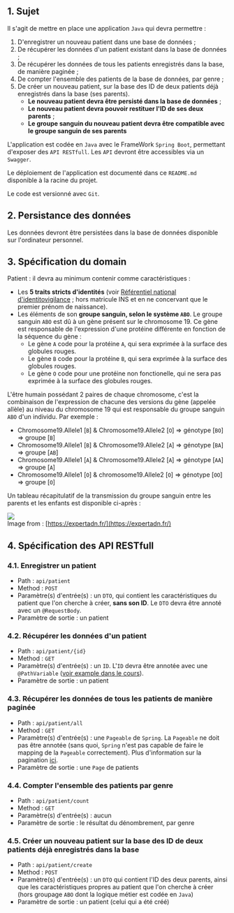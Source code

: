 ## 1. Sujet

Il s'agit de mettre en place une application `Java` qui devra permettre :
1. D'enregistrer un nouveau patient dans une base de données ;
2. De récupérer les données d'un patient existant dans la base de données ;
3. De récupérer les données de tous les patients enregistrés dans la base, de manière paginée ;
4. De compter l'ensemble des patients de la base de données, par genre ;
5. De créer un nouveau patient, sur la base des ID de deux patients déjà enregistrés dans la base (ses parents).
    - **Le nouveau patient devra être persisté dans la base de données** ;
    - **Le nouveau patient devra pouvoir restituer l'ID de ses deux parents** ;
    - **Le groupe sanguin du nouveau patient devra être compatible avec le groupe sanguin de ses parents** 

L'application est codée en `Java` avec le FrameWork `Spring Boot`, permettant d'exposer des `API RESTfull`. Les `API` devront être accessibles via un `Swagger`.

Le déploiement de l'application est documenté dans ce `README.md` disponible à la racine du projet.

Le code est versionné avec `Git`.

## 2. Persistance des données

Les données devront être persistées dans la base de données disponible sur l'ordinateur personnel.



## 3. Spécification du domain

Patient : il devra au minimum contenir comme caractéristiques :
- Les **5 traits stricts d'identités** (voir [Référentiel national d'identitovigilance](https://esante.gouv.fr/sites/default/files/media_entity/documents/RNIV%201%20Principes%20communs_1.pdf) ; hors matricule INS et en ne concervant que le premier prénom de naissance).
- Les éléments de son **groupe sanguin, selon le système `ABO`**. Le groupe sanguin `ABO` est dû à un gène présent sur le chromosome 19. Ce gène est responsable de l'expression d'une protéine différente en fonction de la séquence du gène :
    - Le gène `A` code pour la protéine `A`, qui sera exprimée à la surface des globules rouges.
    - Le gène `B` code pour la protéine `B`, qui sera exprimée à la surface des globules rouges.
    - Le gène `O` code pour une protéine non fonctionelle, qui ne sera pas exprimée à la surface des globules rouges.

L'être humain possédant 2 paires de chaque chromosome, c'est la combinaison de l'expression de chacune des versions du gène (appelée allèle) au niveau du chromosome 19 qui est responsable du groupe sanguin `ABO` d'un individu. Par exemple :
- Chromosome19.Allele1 [`B`] & Chromosome19.Allele2 [`O`] => génotype [`BO`] => groupe [`B`]
- Chromosome19.Allele1 [`B`] & Chromosome19.Allele2 [`A`] => génotype [`BA`] => groupe [`AB`]
- Chromosome19.Allele1 [`A`] & Chromosome19.Allele2 [`A`] => génotype [`AA`] => groupe [`A`]
- Chromosome19.Allele1 [`O`] & chromosome19.Allele2 [`O`] => génotype [`OO`] => groupe [`O`]

Un tableau récapitulatif de la transmission du groupe sanguin entre les parents et les enfants est disponible ci-après :

![](https://expertadn.fr/wp-content/webp-express/webp-images/uploads/2014/03/groupe-3.jpg.webp)  
Image from : [https://expertadn.fr/](https://expertadn.fr/)


## 4. Spécification des API RESTfull
### 4.1. Enregistrer un patient

- Path : `api/patient`
- Method : `POST`
- Paramètre(s) d'entrée(s) : un `DTO`, qui contient les caractéristiques du patient que l'on cherche à créer, **sans son ID**. Le `DTO` devra être annoté avec un `@RequestBody`.
- Paramètre de sortie : un patient

### 4.2. Récupérer les données d'un patient

- Path : `api/patient/{id}`
- Method : `GET`
- Paramètre(s) d'entrée(s) : un `ID`. L'`ID` devra être annotée avec une `@PathVariable` ([voir example dans le cours](../3_java/3_spring_boot.md#353-exposition-des-méthodes-du-service-au-travers-dun-api-restfull)).
- Paramètre de sortie : un patient

### 4.3. Récupérer les données de tous les patients de manière paginée

- Path : `api/patient/all`
- Method : `GET`
- Paramètre(s) d'entrée(s) : une `Pageable` de `Spring`. La `Pageable` ne doit pas être annotée (sans quoi, `Spring` n'est pas capable de faire le mapping de la `Pageable` correctement). Plus d'information sur la pagination [ici](https://www.baeldung.com/spring-data-web-support).
- Paramètre de sortie : une `Page` de patients

### 4.4. Compter l'ensemble des patients par genre

- Path : `api/patient/count`
- Method : `GET`
- Paramètre(s) d'entrée(s) : aucun
- Paramètre de sortie : le résultat du dénombrement, par genre

### 4.5. Créer un nouveau patient sur la base des ID de deux patients déjà enregistrés dans la base

- Path : `api/patient/create`
- Method : `POST`
- Paramètre(s) d'entrée(s) : un `DTO` qui contient l'ID des deux parents, ainsi que les caractéristiques propres au patient que l'on cherche à créer (hors groupage `ABO` dont la logique métier est codée en `Java`)
- Paramètre de sortie : un patient (celui qui a été créé)
